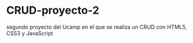 # CRUD-proyecto-2
segundo proyecto del Ucamp en el que se realiza un CRUD con HTML5, CSS3 y JavaScript
